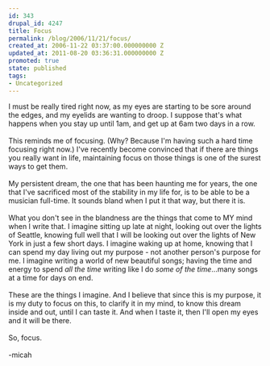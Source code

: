 ```yaml
---
id: 343
drupal_id: 4247
title: Focus
permalink: /blog/2006/11/21/focus/
created_at: 2006-11-22 03:37:00.000000000 Z
updated_at: 2011-08-20 03:36:31.000000000 Z
promoted: true
state: published
tags:
- Uncategorized
---
```

I must be really tired right now, as my eyes are starting to be sore around the edges, and my eyelids are wanting to droop. I suppose that's what happens when you stay up until 1am, and get up at 6am two days in a row.<br /><br />This reminds me of focusing. (Why? Because I'm having such a hard time focusing right now.) I've recently become convinced that if there are things you really want in life, maintaining focus on those things is one of the surest ways to get them.<br /><br />My persistent dream, the one that has been haunting me for years, the one that I've sacrificed most of the stability in my life for, is to be able to be a musician full-time. It sounds bland when I put it that way, but there it is.<br /><br />What you don't see in the blandness are the things that come to MY mind when I write that. I imagine sitting up late at night, looking out over the lights of Seattle, knowing full well that I will be looking out over the lights of New York in just a few short days. I imagine waking up at home, knowing that I can spend my day living out my purpose - not another person's purpose for me. I imagine writing a world of new beautiful songs; having the time and energy to spend <span style="font-style:italic;">all the time</span> writing like I do <span style="font-style:italic;">some of the time</span>...many songs at a time for days on end.<br /><br />These are the things I imagine. And I believe that since this is my purpose, it is my duty to focus on this, to clarify it in my mind, to know this dream inside and out, until I can taste it. And when I taste it, then I'll open my eyes and it will be there.<br /><br />So, focus.<br /><br />-micah
